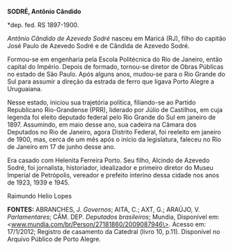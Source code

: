 **SODRÉ, Antônio Cândido**

\*dep. fed. RS 1897-1900.

*Antônio Cândido de Azevedo Sodré* nasceu em Maricá (RJ), filho do
capitão José Paulo de Azevedo Sodré e de Cândida de Azevedo Sodré.

Formou-se em engenharia pela Escola Politécnica do Rio de Janeiro, então
capital do Império. Depois de formado, tornou-se diretor de Obras
Públicas no estado de São Paulo. Após alguns anos, mudou-se para o Rio
Grande do Sul para assumir a direção da estrada de ferro que ligava
Porto Alegre a Uruguaiana.

Nesse estado, iniciou sua trajetória política, filiando-se ao Partido
Republicano Rio-Grandense (PRR), liderado por Júlio de Castilhos, em
cuja legenda foi eleito deputado federal pelo Rio Grande do Sul em
janeiro de 1897. Assumindo, em maio desse ano, sua cadeira na Câmara dos
Deputados no Rio de Janeiro, agora Distrito Federal, foi reeleito em
janeiro de 1900, mas, cerca de um mês após o início da legislatura,
faleceu no Rio de Janeiro em 17 de junho desse ano.

Era casado com Helenita Ferreira Porto. Seu filho, Alcindo de Azevedo
Sodré, foi jornalista, historiador, idealizador e primeiro diretor do
Museu Imperial de Petrópolis, vereador e prefeito interino dessa cidade
nos anos de 1923, 1939 e 1945.

Raimundo Helio Lopes

**FONTES:** ABRANCHES, J. *Governos*; AITA, C.; AXT, G.; ARAÚJO, V.
*Parlamentares*; CÂM. DEP. *Deputados brasileiros*; Mundia, Disponível
em: \<www.mundia.com/br/Person/27181860/2009087946\>. Acesso em:
17/1/2012; Registro de casamento da Catedral (livro 10, p.11).
Disponível no Arquivo Público de Porto Alegre.
